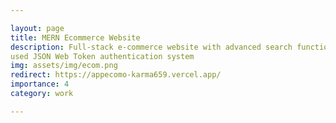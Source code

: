 ```yaml
---

layout: page
title: MERN Ecommerce Website
description: Full-stack e-commerce website with advanced search functionality and a user-friendly cart system and JWT authentication.
used JSON Web Token authentication system
img: assets/img/ecom.png
redirect: https://appecomo-karma659.vercel.app/
importance: 4
category: work 

---
```


